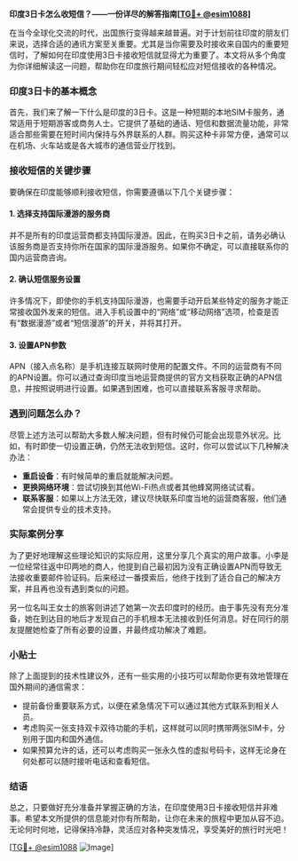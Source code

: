 **印度3日卡怎么收短信？——一份详尽的解答指南[[TG💪+ @esim1088](https://t.me/s/esim1088)]**

在当今全球化交流的时代，出国旅行变得越来越普遍。对于计划前往印度的朋友们来说，选择合适的通讯方案至关重要。尤其是当你需要及时接收来自国内的重要短信时，了解如何在印度使用3日卡接收短信就显得尤为重要了。本文将从多个角度为你详细解读这一问题，帮助你在印度旅行期间轻松应对短信接收的各种情况。

### 印度3日卡的基本概念

首先，我们来了解一下什么是印度的3日卡。这是一种短期的本地SIM卡服务，通常适用于短期游客或商务人士。它提供了基础的通话、短信和数据流量功能，非常适合那些需要在短时间内保持与外界联系的人群。购买这种卡非常方便，通常可以在机场、火车站或是各大城市的通信营业厅找到。

### 接收短信的关键步骤

要确保在印度能够顺利接收短信，你需要遵循以下几个关键步骤：

#### 1. 选择支持国际漫游的服务商

并不是所有的印度运营商都支持国际漫游。因此，在购买3日卡之前，请务必确认该服务商是否支持你所在国家的国际漫游服务。如果你不确定，可以直接联系你的国内运营商咨询。

#### 2. 确认短信服务设置

许多情况下，即使你的手机支持国际漫游，也需要手动开启某些特定的服务才能正常接收国外发来的短信。进入手机设置中的“网络”或“移动网络”选项，检查是否有“数据漫游”或者“短信漫游”的开关，并将其打开。

#### 3. 设置APN参数

APN（接入点名称）是手机连接互联网时使用的配置文件。不同的运营商有不同的APN设置。你可以通过查询印度当地运营商提供的官方文档获取正确的APN信息，并按照说明进行设置。如果遇到困难，也可以直接联系客服寻求帮助。

### 遇到问题怎么办？

尽管上述方法可以帮助大多数人解决问题，但有时候仍可能会出现意外状况。比如，有时即使一切设置正确，仍然无法收到短信。这时，你可以尝试以下几种解决办法：

- **重启设备**：有时候简单的重启就能解决问题。
- **更换网络环境**：尝试切换到其他Wi-Fi热点或者其他蜂窝网络试试看。
- **联系客服**：如果以上方法无效，建议尽快联系印度当地的运营商客服，他们通常会提供专业的技术支持。

### 实际案例分享

为了更好地理解这些理论知识的实际应用，这里分享几个真实的用户故事。小李是一位经常往返中印两地的商人，他提到自己最初因为没有正确设置APN而导致无法接收重要邮件验证码。后来经过一番摸索后，他终于找到了适合自己的解决方案，并且再也没有遇到类似的问题。

另一位名叫王女士的旅客则讲述了她第一次去印度时的经历。由于事先没有充分准备，她在到达目的地后才发现自己的手机根本无法接收到任何消息。好在同行的朋友提醒她检查了所有必要的设置，并最终成功解决了难题。

### 小贴士

除了上面提到的技术性建议外，还有一些实用的小技巧可以帮助你更有效地管理在国外期间的通信需求：

- 提前备份重要联系方式，以便在紧急情况下可以通过其他方式联系到相关人员。
- 考虑购买一张支持双卡双待功能的手机，这样就可以同时携带两张SIM卡，分别用于国内和国外通信。
- 如果预算允许的话，还可以考虑购买一张永久性的虚拟号码卡，这样无论身在何处都可以随时接听电话和查看短信。

### 结语

总之，只要做好充分准备并掌握正确的方法，在印度使用3日卡接收短信并非难事。希望本文所提供的信息能对你有所帮助，让你在未来的旅程中更加从容不迫。无论何时何地，记得保持冷静，灵活应对各种突发情况，享受美好的旅行时光吧！

[[TG💪+ @esim1088](https://t.me/s/esim1088) ![Image](https://i.postimg.cc/4NQfJmqS/Snipaste-2025-05-13-00-14-12.png)]